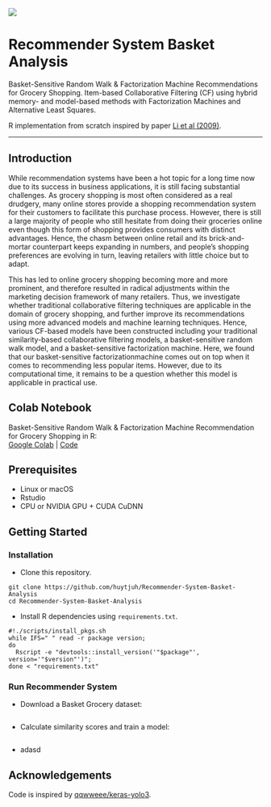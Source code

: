 ![](https://www.aarki.com/hubfs/ML-recommendation-engine-1.jpg)

# **Recommender System Basket Analysis**

Basket-Sensitive Random Walk & Factorization Machine Recommendations for Grocery Shopping. 
Item-based Collaborative Filtering (CF) using hybrid memory- and model-based methods with Factorization Machines and Alternative Least Squares.

R implementation from scratch inspired by paper [Li et al (2009)](https://www.researchgate.net/profile/Paulo-Lisboa/publication/221653590_Grocery_shopping_recommendations_based_on_basket-sensitive_random_walk/links/09e4150cb9fb091a30000000/Grocery-shopping-recommendations-based-on-basket-sensitive-random-walk.pdf).



---

## Introduction
While recommendation systems have been a hot topic for a long time now due to its success in business applications, it is still facing substantial challenges. As grocery shopping is most often considered as a real drudgery, many online stores provide a shopping recommendation system for their customers to facilitate this purchase process. However, there is still a large majority of people who still hesitate from doing their groceries online even though this form of shopping provides consumers with distinct advantages. Hence, the chasm between online retail and its brick-and-mortar counterpart keeps expanding in numbers, and people’s shopping preferences are evolving in turn, leaving retailers with little choice but to adapt.  

This has led to online grocery shopping becoming more and more prominent, and therefore resulted in radical adjustments within the marketing decision framework of many retailers. Thus, we investigate whether traditional collaborative filtering techniques are applicable in the domain of grocery shopping, and further improve its recommendations using more advanced models and machine learning techniques. Hence, various CF-based models have been constructed including your traditional similarity-based collaborative filtering models, a basket-sensitive random walk model, and a basket-sensitive factorization machine. Here, we found that our basket-sensitive factorizationmachine comes out on top when it comes to recommending less popular items. However, due to its computational time, it remains to be a question whether this model is applicable in practical use.

## Colab Notebook

Basket-Sensitive Random Walk & Factorization Machine Recommendation for Grocery Shopping in R:<br/>
[Google Colab]() | [Code]()

## Prerequisites
* Linux or macOS
* Rstudio 
* CPU or NVIDIA GPU + CUDA CuDNN

## Getting Started

### Installation
* Clone this repository.
```
git clone https://github.com/huytjuh/Recommender-System-Basket-Analysis
cd Recommender-System-Basket-Analysis
```
* Install R dependencies using `requirements.txt`.
```
#!./scripts/install_pkgs.sh
while IFS=" " read -r package version; 
do 
  Rscript -e "devtools::install_version('"$package"', version='"$version"')"; 
done < "requirements.txt"
```

### Run Recommender System
* Download a Basket Grocery dataset:
```

```
* Calculate similarity scores and train a model:
```

```
* adasd

## Acknowledgements

Code is inspired by [qqwweee/keras-yolo3](https://github.com/qqwweee/keras-yolo3).

